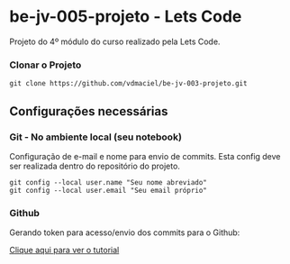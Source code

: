 # be-jv-005-projeto - Lets Code

Projeto do 4º módulo do curso realizado pela Lets Code.

### Clonar o Projeto

```git
git clone https://github.com/vdmaciel/be-jv-003-projeto.git
```

## Configurações necessárias

### Git - No ambiente local (seu notebook)

Configuração de e-mail e nome para envio de commits.
Esta config deve ser realizada dentro do repositório do projeto.

```git
git config --local user.name "Seu nome abreviado"
git config --local user.email "Seu email próprio"
```

### Github

Gerando token para acesso/envio dos commits para o Github:
 
[Clique aqui para ver o tutorial](https://docs.github.com/pt/authentication/keeping-your-account-and-data-secure/creating-a-personal-access-token)
